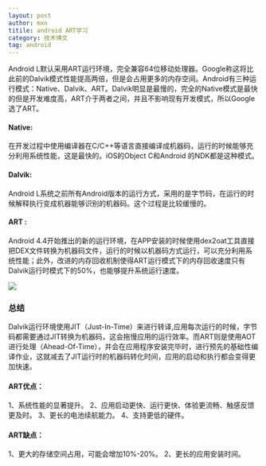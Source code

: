 ```yaml
---
layout: post
author: mxn
titile: android ART学习
category: 技术博文
tag: android
---
```


Android L默认采用ART运行环境，完全兼容64位移动处理器。Google称这将比此前的Dalvik模式性能提高两倍，但是会占用更多的内存空间。Android有三种运行模式：Native、Dalvik、ART。Dalvik明显是最慢的，完全的Native模式是最快的但是开发难度高，ART介于两者之间，并且不影响现有开发模式，所以Google选了ART。

#### Native:

在开发过程中使用编译器在C/C++等语言直接编译成机器码，运行的时候能够充分利用系统性能，这是最快的。iOS的Object C和Android 的NDK都是这种模式。

#### Dalvik:

Android L系统之前所有Android版本的运行方式，采用的是字节码，在运行的时候解释执行变成机器能够识别的机器码。这个过程是比较缓慢的。

#### ART :

Android 4.4开始推出的新的运行环境，在APP安装的时候使用dex2oat工具直接把DEX文件转换为机器码文件，运行的时候以机器码方式运行，可以充分利用系统性能；此外，改进的内存回收机制使得ART运行模式下的内存回收速度只有Dalvik运行时模式下的50%，也能够提升系统运行速度。

![](http://a.36krcnd.com/photo/2014/a7eaa64191b5b05b1bb8702dfab7a735.png)


### 总结

Dalvik运行环境使用JIT（Just-In-Time）来进行转译,应用每次运行的时候，字节码都需要通过JIT转换为机器码，这会拖慢应用的运行效率。而ART则是使用AOT进行处理（Ahead-Of-Time），并会在应用程序安装完毕时，进行预先的基础性编译作业，这就减去了JIT运行时的机器码转化时间，应用的启动和执行都会变得更加快速。

#### ART优点：

1、系统性能的显著提升。
2、应用启动更快、运行更快、体验更流畅、触感反馈更及时。
3、更长的电池续航能力。
4、支持更低的硬件。

#### ART缺点：
1、更大的存储空间占用，可能会增加10%-20%。
2、更长的应用安装时间。

